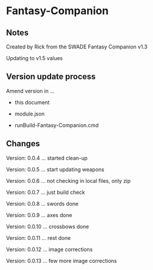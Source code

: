 # Fantasy-Companion

## Notes

Created by Rick from the SWADE Fantasy Companion v1.3

Updating to v1.5 values

## Version update process

Amend version in ...

* this document

* module.json

* runBuild-Fantasy-Companion.cmd

## Changes

Version: 0.0.4  ... started clean-up

Version: 0.0.5  ... start updating weapons

Version: 0.0.6  ... not checking in local files, only zip

Version: 0.0.7  ... just build check

Version: 0.0.8  ... swords done

Version: 0.0.9  ... axes done

Version: 0.0.10 ... crossbows done

Version: 0.0.11 ... rest done

Version: 0.0.12 ... image corrections

Version: 0.0.13 ... few more image corrections

